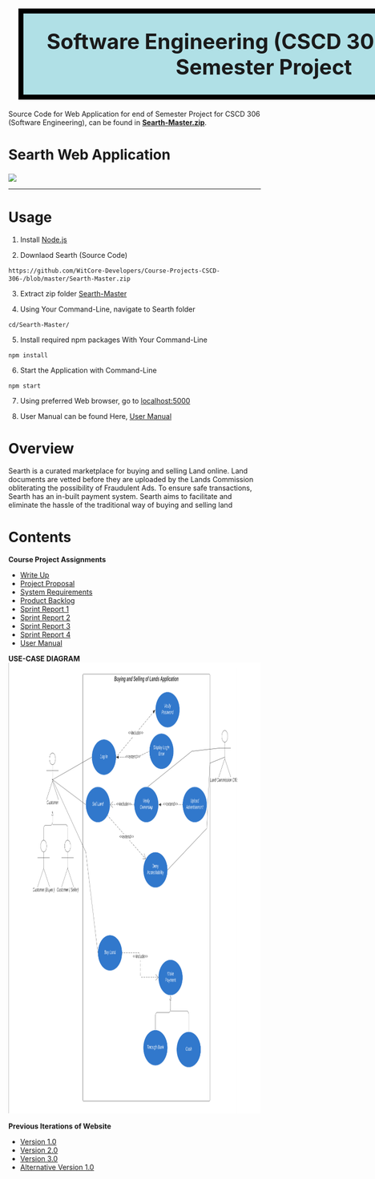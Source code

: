 <h1><center style="background-color:powderblue;border:10px black solid; width: 900px; padding: 30px; margin: 20px; font-size:42px;"> Software Engineering (CSCD 306) - End of Semester Project </center> </h1>


Source Code for Web Application for end of Semester Project for CSCD 306 (Software Engineering), can be found in **[Searth-Master.zip](https://github.com/WitCore-Developers/Course-Projects-CSCD-306-/blob/master/Searth-Master.zip)**. 

# Searth Web Application 
<img src="https://github.com/WitCore-Developers/Course-Projects-CSCD-306-/blob/master/Mardown%20Documents/searth_gif_2.gif" width="800" align="center">

--- 

# Usage

1. Install [Node.js](https://nodejs.org/en/)

2. Downlaod Searth (Source Code)
```
https://github.com/WitCore-Developers/Course-Projects-CSCD-306-/blob/master/Searth-Master.zip
```

3. Extract zip folder 
[Searth-Master](https://github.com/WitCore-Developers/Course-Projects-CSCD-306-/blob/master/Searth-Master.zip)

4. Using Your Command-Line, navigate to Searth folder
```
cd/Searth-Master/
```

5. Install required npm packages With Your Command-Line
```
npm install
```

6. Start the Application with Command-Line
```
npm start
```

7. Using preferred Web browser, go to [localhost:5000](http://localhost:5000/)

8. User Manual can be found Here, [User Manual](https://github.com/WitCore-Developers/Course-Projects-CSCD-306-/blob/master/USER%20MANUAL.pdf)

<!--Install all required npm packages by running "npm install" from the command line in the project root folder (where the package.json is located).
Start the application by running "npm start" from the command line in the project root folder, this will launch a browser displaying the application. -->


# Overview

Searth is a curated marketplace for buying and selling Land online. Land documents are
vetted before they are uploaded by the Lands Commission obliterating the possibility of
Fraudulent Ads. To ensure safe transactions, Searth has an in-built payment system. Searth
aims to facilitate and eliminate the hassle of the traditional way of buying and selling land


# Contents

**Course Project Assignments**

* [Write Up](https://github.com/WitCore-Developers/Course-Projects-CSCD-306-/blob/master/Course%20Project%20Assignments/Write%20Up%20(Team%20Sheet%20Info%20Sheet).pdf)
* [Project Proposal](https://github.com/WitCore-Developers/Course-Projects-CSCD-306-/blob/master/Course%20Project%20Assignments/Project%20Proposal.pdf)
* [System Requirements](https://github.com/WitCore-Developers/Course-Projects-CSCD-306-/blob/master/Course%20Project%20Assignments/System%20Requirements.pdf)
* [Product Backlog](https://github.com/WitCore-Developers/Course-Projects-CSCD-306-/blob/master/Course%20Project%20Assignments/Product%20Backlog.pdf)
* [Sprint Report 1](https://github.com/WitCore-Developers/Course-Projects-CSCD-306-/blob/master/Course%20Project%20Assignments/Sprint%20Report%201.pdf)
* [Sprint Report 2](https://github.com/WitCore-Developers/Course-Projects-CSCD-306-/blob/master/Course%20Project%20Assignments/Sprint%20Report%202.pdf)
* [Sprint Report 3](https://github.com/WitCore-Developers/Course-Projects-CSCD-306-/blob/master/Course%20Project%20Assignments/Sprint%20Report%203.pdf)
* [Sprint Report 4](https://github.com/WitCore-Developers/Course-Projects-CSCD-306-/blob/master/Course%20Project%20Assignments/Sprint%20Report%204.pdf)
* [User Manual](https://github.com/WitCore-Developers/Course-Projects-CSCD-306-/blob/master/Course%20Project%20Assignments/User%20Manual.pdf)


**USE-CASE DIAGRAM**
<img src="https://github.com/WitCore-Developers/Course-Projects-CSCD-306-/blob/master/Mardown%20Documents/use-case%20diagram.png" 
alt="USE-CASE DIAGRAM" width="900" height="900" /></a>

**Previous Iterations of Website**
* [Version 1.0](https://github.com/WitCore-Developers/Course-Projects-CSCD-306-/tree/master/Web%20App%20Versions/Version%201.0)
* [Version 2.0](https://github.com/WitCore-Developers/Course-Projects-CSCD-306-/blob/master/Web%20App%20Versions/Version%202.0.zip)
* [Version 3.0](https://github.com/WitCore-Developers/Course-Projects-CSCD-306-/blob/master/Web%20App%20Versions/Version%203.0.zip)
* [Alternative Version 1.0](https://github.com/WitCore-Developers/Course-Projects-CSCD-306-/blob/master/Web%20App%20Versions/Alternative%20Version%201.0.zip)
